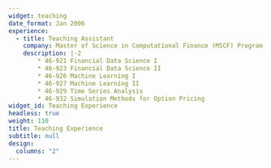 ```yaml
---
widget: teaching
date_format: Jan 2006
experience:
  - title: Teaching Assistant
    company: Master of Science in Computational Finance (MSCF) Program
    description: |-2
        * 46-921 Financial Data Science I
        * 46-923 Financial Data Science II
        * 46-926 Machine Learning I
        * 46-927 Machine Learning II
        * 46-929 Time Series Analysis
        * 46-932 Simulation Methods for Option Pricing
widget_id: Teaching Experience
headless: true
weight: 110
title: Teaching Experience
subtitle: null
design:
  columns: "2"
---
```

